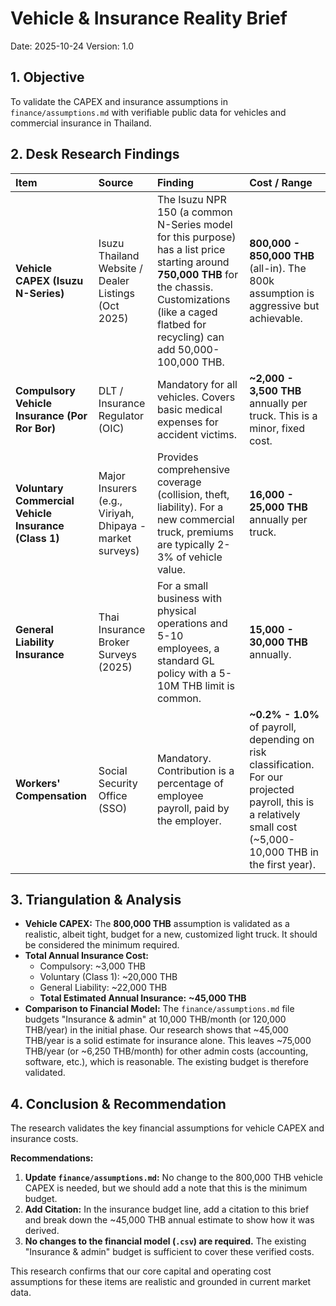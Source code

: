 # Vehicle & Insurance Reality Brief

Date: 2025-10-24
Version: 1.0

## 1. Objective
To validate the CAPEX and insurance assumptions in `finance/assumptions.md` with verifiable public data for vehicles and commercial insurance in Thailand.

## 2. Desk Research Findings

| Item | Source | Finding | Cost / Range |
| :--- | :--- | :--- | :--- |
| **Vehicle CAPEX (Isuzu N-Series)** | Isuzu Thailand Website / Dealer Listings (Oct 2025) | The Isuzu NPR 150 (a common N-Series model for this purpose) has a list price starting around **750,000 THB** for the chassis. Customizations (like a caged flatbed for recycling) can add 50,000-100,000 THB. | **800,000 - 850,000 THB** (all-in). The 800k assumption is aggressive but achievable. |
| **Compulsory Vehicle Insurance (Por Ror Bor)** | DLT / Insurance Regulator (OIC) | Mandatory for all vehicles. Covers basic medical expenses for accident victims. | **~2,000 - 3,500 THB** annually per truck. This is a minor, fixed cost. |
| **Voluntary Commercial Vehicle Insurance (Class 1)** | Major Insurers (e.g., Viriyah, Dhipaya - market surveys) | Provides comprehensive coverage (collision, theft, liability). For a new commercial truck, premiums are typically 2-3% of vehicle value. | **16,000 - 25,000 THB** annually per truck. |
| **General Liability Insurance** | Thai Insurance Broker Surveys (2025) | For a small business with physical operations and 5-10 employees, a standard GL policy with a 5-10M THB limit is common. | **15,000 - 30,000 THB** annually. |
| **Workers' Compensation** | Social Security Office (SSO) | Mandatory. Contribution is a percentage of employee payroll, paid by the employer. | **~0.2% - 1.0%** of payroll, depending on risk classification. For our projected payroll, this is a relatively small cost (~5,000-10,000 THB in the first year). |

## 3. Triangulation & Analysis

*   **Vehicle CAPEX:** The **800,000 THB** assumption is validated as a realistic, albeit tight, budget for a new, customized light truck. It should be considered the minimum required.
*   **Total Annual Insurance Cost:**
    *   Compulsory: ~3,000 THB
    *   Voluntary (Class 1): ~20,000 THB
    *   General Liability: ~22,000 THB
    *   **Total Estimated Annual Insurance:** **~45,000 THB**
*   **Comparison to Financial Model:** The `finance/assumptions.md` file budgets "Insurance & admin" at 10,000 THB/month (or 120,000 THB/year) in the initial phase. Our research shows that ~45,000 THB/year is a solid estimate for insurance alone. This leaves ~75,000 THB/year (or ~6,250 THB/month) for other admin costs (accounting, software, etc.), which is reasonable. The existing budget is therefore validated.

## 4. Conclusion & Recommendation

The research validates the key financial assumptions for vehicle CAPEX and insurance costs.

**Recommendations:**
1.  **Update `finance/assumptions.md`:** No change to the 800,000 THB vehicle CAPEX is needed, but we should add a note that this is the minimum budget.
2.  **Add Citation:** In the insurance budget line, add a citation to this brief and break down the ~45,000 THB annual estimate to show how it was derived.
3.  **No changes to the financial model (`.csv`) are required.** The existing "Insurance & admin" budget is sufficient to cover these verified costs.

This research confirms that our core capital and operating cost assumptions for these items are realistic and grounded in current market data.
